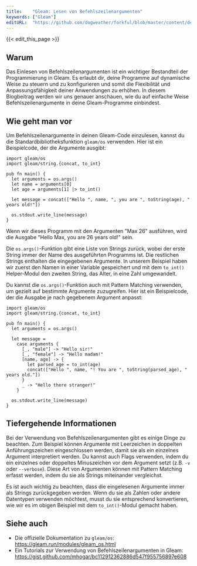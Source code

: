 ```yaml
---
title:    "Gleam: Lesen von Befehlszeilenargumenten"
keywords: ["Gleam"]
editURL:  "https://github.com/dogweather/forkful/blob/master/content/de/gleam/reading-command-line-arguments.md"
---
```


{{< edit_this_page >}}

## Warum

Das Einlesen von Befehlszeilenargumenten ist ein wichtiger Bestandteil der Programmierung in Gleam. Es erlaubt dir, deine Programme auf dynamische Weise zu steuern und zu konfigurieren und somit die Flexibilität und Anpassungsfähigkeit deiner Anwendungen zu erhöhen. In diesem Blogbeitrag werden wir uns genauer anschauen, wie du auf einfache Weise Befehlszeilenargumente in deine Gleam-Programme einbindest.

## Wie geht man vor

Um Befehlszeilenargumente in deinen Gleam-Code einzulesen, kannst du die Standardbibliotheksfunktion `gleam/os` verwenden. Hier ist ein Beispielcode, der die Argumente ausgibt:

```Gleam
import gleam/os
import gleam/string.{concat, to_int}

pub fn main() {
  let arguments = os.args()
  let name = arguments[0]
  let age = arguments[1] |> to_int()
 
  let message = concat(["Hello ", name, ", you are ", toString(age), " years old!"])
  
  os.stdout.write_line(message)
}
```

Wenn wir dieses Programm mit den Argumenten "Max 26" ausführen, wird die Ausgabe "Hello Max, you are 26 years old!" sein.

Die `os.args()`-Funktion gibt eine Liste von Strings zurück, wobei der erste String immer der Name des ausgeführten Programms ist. Die restlichen Strings enthalten die eingegebenen Argumente. In unserem Beispiel haben wir zuerst den Namen in einer Variable gespeichert und mit dem `to_int()` Helper-Modul den zweiten String, das Alter, in eine Zahl umgewandelt.

Du kannst die `os.args()`-Funktion auch mit Pattern Matching verwenden, um gezielt auf bestimmte Argumente zuzugreifen. Hier ist ein Beispielcode, der die Ausgabe je nach gegebenem Argument anpasst:

```Gleam
import gleam/os
import gleam/string.{concat, to_int}

pub fn main() {
  let arguments = os.args()
  
  let message =
    case arguments {
      [_, "male"] -> "Hello sir!"
      [_, "female"] -> "Hello madam!"
      [name, age] -> {
        let parsed_age = to_int(age)
        concat(["Hello ", name, "! You are ", toString(parsed_age), " years old."])
      }
      _ -> "Hello there stranger!"
    }
    
  os.stdout.write_line(message)
}
```

## Tiefergehende Informationen

Bei der Verwendung von Befehlszeilenargumenten gibt es einige Dinge zu beachten. Zum Beispiel können Argumente mit Leerzeichen in doppelten Anführungszeichen eingeschlossen werden, damit sie als ein einzelnes Argument interpretiert werden. Du kannst auch Flags verwenden, indem du ein einzelnes oder doppeltes Minuszeichen vor dem Argument setzt (z.B. `-v` oder `--verbose`). Diese Art von Argumenten können mit Pattern Matching erfasst werden, indem du sie als Strings miteinander vergleichst.

Es ist auch wichtig zu beachten, dass die eingelesenen Argumente immer als Strings zurückgegeben werden. Wenn du sie als Zahlen oder andere Datentypen verwenden möchtest, musst du sie entsprechend konvertieren, wie wir es im obigen Beispiel mit dem `to_int()`-Modul gemacht haben.

## Siehe auch

- Die offizielle Dokumentation zu `gleam/os`: https://gleam.run/modules/gleam_os.html
- Ein Tutorials zur Verwendung von Befehlszeilenargumenten in Gleam: https://gist.github.com/mhogar/bc112912362886d547f955756897e608